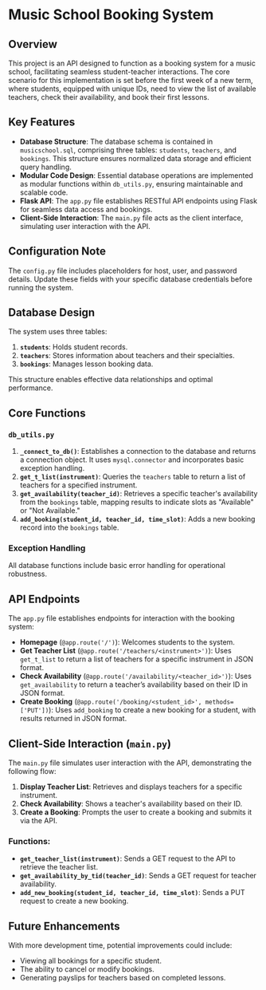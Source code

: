 # Music School Booking System

## Overview

This project is an API designed to function as a booking system for a music school, facilitating seamless student-teacher interactions. The core scenario for this implementation is set before the first week of a new term, where students, equipped with unique IDs, need to view the list of available teachers, check their availability, and book their first lessons.

## Key Features

- **Database Structure**: The database schema is contained in `musicschool.sql`, comprising three tables: `students`, `teachers`, and `bookings`. This structure ensures normalized data storage and efficient query handling.
- **Modular Code Design**: Essential database operations are implemented as modular functions within `db_utils.py`, ensuring maintainable and scalable code.
- **Flask API**: The `app.py` file establishes RESTful API endpoints using Flask for seamless data access and bookings.
- **Client-Side Interaction**: The `main.py` file acts as the client interface, simulating user interaction with the API.

## Configuration Note

The `config.py` file includes placeholders for host, user, and password details. Update these fields with your specific database credentials before running the system.

## Database Design

The system uses three tables:

1. **`students`**: Holds student records.
2. **`teachers`**: Stores information about teachers and their specialties.
3. **`bookings`**: Manages lesson booking data.

This structure enables effective data relationships and optimal performance.

## Core Functions

### `db_utils.py`

1. **`_connect_to_db()`**: Establishes a connection to the database and returns a connection object. It uses `mysql.connector` and incorporates basic exception handling.
2. **`get_t_list(instrument)`**: Queries the `teachers` table to return a list of teachers for a specified instrument.
3. **`get_availability(teacher_id)`**: Retrieves a specific teacher's availability from the `bookings` table, mapping results to indicate slots as "Available" or "Not Available."
4. **`add_booking(student_id, teacher_id, time_slot)`**: Adds a new booking record into the `bookings` table.

### Exception Handling

All database functions include basic error handling for operational robustness.

## API Endpoints

The `app.py` file establishes endpoints for interaction with the booking system:

- **Homepage** (`@app.route('/')`): Welcomes students to the system.
- **Get Teacher List** (`@app.route('/teachers/<instrument>')`): Uses `get_t_list` to return a list of teachers for a specific instrument in JSON format.
- **Check Availability** (`@app.route('/availability/<teacher_id>')`): Uses `get_availability` to return a teacher’s availability based on their ID in JSON format.
- **Create Booking** (`@app.route('/booking/<student_id>', methods=['PUT'])`): Uses `add_booking` to create a new booking for a student, with results returned in JSON format.

## Client-Side Interaction (`main.py`)

The `main.py` file simulates user interaction with the API, demonstrating the following flow:

1. **Display Teacher List**: Retrieves and displays teachers for a specific instrument.
2. **Check Availability**: Shows a teacher's availability based on their ID.
3. **Create a Booking**: Prompts the user to create a booking and submits it via the API.

### Functions:

- **`get_teacher_list(instrument)`**: Sends a GET request to the API to retrieve the teacher list.
- **`get_availability_by_tid(teacher_id)`**: Sends a GET request for teacher availability.
- **`add_new_booking(student_id, teacher_id, time_slot)`**: Sends a PUT request to create a new booking.

## Future Enhancements

With more development time, potential improvements could include:

- Viewing all bookings for a specific student.
- The ability to cancel or modify bookings.
- Generating payslips for teachers based on completed lessons.
